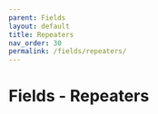 ```yaml
---
parent: Fields
layout: default
title: Repeaters 
nav_order: 30
permalink: /fields/repeaters/
---
```


# Fields - Repeaters
